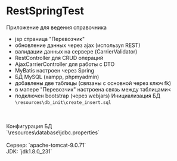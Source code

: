 # RestSpringTest
Приложение для ведения справочника
- jsp страница "Перевозчик"
- обновление данных через ajax (используя REST)
- валидации данных на сервере (CarrierValidator)
- RestController для CRUD операций
- AjaxCarrierController для работы с DTO
- MyBatis настроен через Spring
- БД MySQL (xampp, phpmyadmin)
- добавлены две таблицы (связаны с основной через ключ fk)
- в мапере "Перевозчик" настроена связь между таблицами<
- подключен bootstrap (через webjars)
Инициализация БД
</br>`\resources\db_init\create_insert.sql`
</br>
</br>Конфигурация БД
</br>`\resources\database\jdbc.properties`
</br>
</br>Сервер: `apache-tomcat-9.0.71`
</br>JDK: `jdk1.8.0_231`


